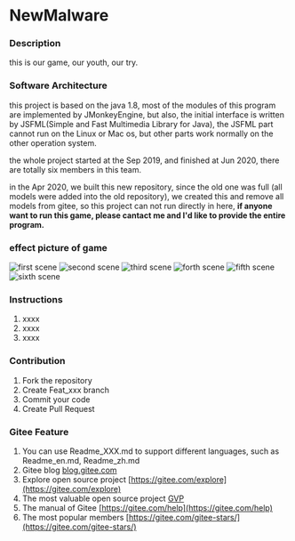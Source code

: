 # NewMalware

### Description
this is our game, our youth, our try.

### Software Architecture

this project is based on the java 1.8, most of the modules of this program are implemented by JMonkeyEngine,
but also, the initial interface is written by JSFML(Simple and Fast Multimedia Library for Java), the JSFML 
part cannot run on the Linux or Mac os, but other parts work normally on the other operation system.

the whole project started at the Sep 2019, and finished at Jun 2020, there are totally six members in this 
team.

in the Apr 2020, we built this new repository, since the old one was full (all models were added into the old 
repository), we created this and remove all models from gitee, so this project can not run directly in here, 
 **if anyone want to run this game, please cantact me and I'd like to provide the entire program.** 

### effect picture of game

![first scene](https://images.gitee.com/uploads/images/2020/1031/221728_8843eb83_7420705.png "first.png")
![second scene](https://images.gitee.com/uploads/images/2020/1031/221747_499fbdab_7420705.png "second.png")
![third scene](https://images.gitee.com/uploads/images/2020/1031/222417_d99c095c_7420705.png "third.png")
![forth scene](https://images.gitee.com/uploads/images/2020/1031/222650_6559e4dd_7420705.png "forth1.png")
![fifth scene](https://images.gitee.com/uploads/images/2020/1031/222710_d98059c7_7420705.png "fifth.png")
![sixth scene](https://images.gitee.com/uploads/images/2020/1031/222727_6f961e57_7420705.png "sixth.png")


### Instructions

1.  xxxx
2.  xxxx
3.  xxxx

### Contribution

1.  Fork the repository
2.  Create Feat_xxx branch
3.  Commit your code
4.  Create Pull Request


### Gitee Feature

1.  You can use Readme\_XXX.md to support different languages, such as Readme\_en.md, Readme\_zh.md
2.  Gitee blog [blog.gitee.com](https://blog.gitee.com)
3.  Explore open source project [https://gitee.com/explore](https://gitee.com/explore)
4.  The most valuable open source project [GVP](https://gitee.com/gvp)
5.  The manual of Gitee [https://gitee.com/help](https://gitee.com/help)
6.  The most popular members  [https://gitee.com/gitee-stars/](https://gitee.com/gitee-stars/)
